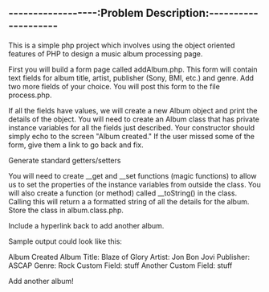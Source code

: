 ------------------:Problem Description:--------------------
-----------------------------------------------------------


This is a simple php project which involves using the object oriented features of PHP to design a music album processing page.

First you will build a form page called addAlbum.php.  This form will contain text fields for album title, artist, publisher (Sony, BMI, etc.) and genre.  Add two more fields of your choice.  You will post this form to the file process.php.

If all the fields have values, we will create a new Album object and print the details of the object.  You will need to create an Album class that has private instance variables for all the fields just described. Your constructor should simply echo to the screen "Album created." If the user missed some of the form, give them a link to go back and fix.

Generate standard getters/setters

You will need to create __get and __set functions (magic functions) to allow us to set the properties of the instance variables from outside the class. You will also create a function (or method) called __toString() in the class.  Calling this will return a  a formatted string of all the details for the album.  Store the class in album.class.php.

Include a hyperlink back to add another album.

Sample output could look like this:

Album Created
Album Title: Blaze of Glory
Artist: Jon Bon Jovi
Publisher: ASCAP
Genre: Rock
Custom Field: stuff
Another Custom Field: stuff

Add another album!